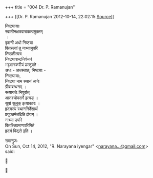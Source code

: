 +++
title = "004 Dr. P. Ramanujan"

+++
[[Dr. P. Ramanujan	2012-10-14, 22:02:15 [Source](https://groups.google.com/g/bvparishat/c/u3NHRw7BO4Y)]]



निष्ट्यायाः  
स्वातीनक्षत्रवाचकत्वमुक्तम्  
।  
इदानीं अधो निष्ट्या  
वितस्त्यां तु नाभ्यामुपरि  
तिष्ठतीत्यत्र  
निष्ट्याशब्दनिर्वचनं  
भट्टभास्करीयं प्रस्तूयते -  
अधः - अधस्तात्, निष्ट्याः -  
निष्ट्यायाः,  
निष्ट्या नाम स्थानं ध्वनेः  
ग्रीवाबन्धनम् ।  
स्त्यायतेः निपूर्वात्  
आतश्चोपसर्गे इत्यङ् ।  
सुपां सुलुक् इत्याकारः ।  
हृदयस्य स्थाननिर्देशार्थं  
प्रयुक्तमेतदिति ज्ञेयम् ।  
नाभ्या उपरि  
वितस्तिप्रमाणपरिमिते  
हृदयं विद्यते इति ।  

  
रामानुजः  
On Sun, Oct 14, 2012, "R. Narayana iyengar" \<[narayana...@gmail.com]()\>  
said:  
  





